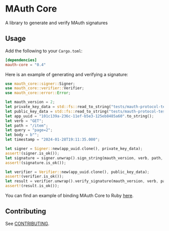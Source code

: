 # MAuth Core

A library to generate and verify MAuth signatures

## Usage

Add the following to your `Cargo.toml`:

```toml
[dependencies]
mauth-core = "0.4"
```

Here is an example of generating and verifying a signature:

```rust
use mauth_core::signer::Signer;
use mauth_core::verifier::Verifier;
use mauth_core::error::Error;

let mauth_version = 2;
let private_key_data = std::fs::read_to_string("tests/mauth-protocol-test-suite/signing-params/rsa-key").unwrap();
let public_key_data = std::fs::read_to_string("tests/mauth-protocol-test-suite/signing-params/rsa-key-pub").unwrap();
let app_uuid = "101c139a-236c-11ef-b5e3-125eb8485a60".to_string();
let verb = "GET";
let path = "/item";
let query = "page=2";
let body = b"";
let timestamp = "2024-01-28T19:11:35.000";

let signer = Signer::new(app_uuid.clone(), private_key_data);
assert!(signer.is_ok());
let signature = signer.unwrap().sign_string(mauth_version, verb, path, query, body, timestamp);
assert!(signature.is_ok());

let verifier = Verifier::new(app_uuid.clone(), public_key_data);
assert!(verifier.is_ok());
let result = verifier.unwrap().verify_signature(mauth_version, verb, path, query, body, timestamp, signature.unwrap());
assert!(result.is_ok());
```

You can find an example of binding MAuth Core to Ruby [here](./doc/binding_to_ruby.md).

## Contributing
See [CONTRIBUTING](CONTRIBUTING.md).
